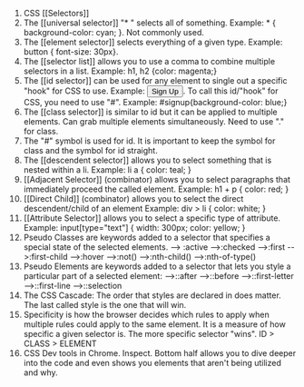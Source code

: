 1. CSS [[Selectors]]
2. The [[universal selector]] "* " selects all of something. Example: * { background-color: cyan; }. Not commonly used.
3. The [[element selector]] selects everything of a given type. Example: button { font-size: 30px}.
4. The [[selector list]] allows you to use a comma to combine multiple selectors in a list. Example: h1, h2 {color: magenta;}
5. The [[id selector]] can be used for any element to single out a specific "hook" for CSS to use. Example: <button id="signup">Sign Up</button>. To call this id/"hook" for CSS, you need to use "#". Example: #signup{background-color: blue;}
6. The [[class selector]] is similar to id but it can be applied to multiple elements. Can grab multiple elements simultaneously. Need to use "." for class.
7. The "#" symbol is used for id. It is important to keep the symbol for class and the symbol for id straight. 
8. The [[descendent selector]] allows you to select something that is nested within a li. Example: li a {
                         color: teal;
						 }
9. [[Adjacent Selector]] (combinator) allows you to select paragraphs that immediately proceed the called element. 
    Example: h1 + p {
	                       color: red;
						   }
10. [[Direct Child]] (combinator) allows you to select the direct descendent/child of an element 
      Example:  div > li {
	                        color: white; 
							}
11. [[Attribute Selector]] allows you to select a specific type of attribute.  
      Example: input[type="text"] {
	                      width: 300px;
						  color: yellow;
						  } 
12. Pseudo Classes are keywords added to a selector that specifies a special state of the selected elements. 
	                  --> :active
					  -->:checked
					  -->:first
					  -->:first-child
					  -->:hover
					  -->:not()
					  -->:nth-child()
					  -->:nth-of-type()
13. Pseudo Elements are keywords added to a selector that lets you style a particular part of a selected element:
	-->::after
	-->::before
	-->::first-letter
	-->::first-line
	-->::selection
14. The CSS Cascade: The order that styles are declared in does matter. The last called style is the one that will win. 
15. Specificity is how the browser decides which rules to apply when multiple rules could apply to the same element. It is a measure of how specific a given selector is. The more specific selector "wins". ID > CLASS > ELEMENT
16. CSS Dev tools in Chrome. Inspect. Bottom half allows you to dive deeper into the code and even shows you elements that aren't being utilized and why. 